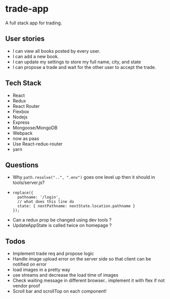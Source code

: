 # trade-app
A full stack app for trading.

## User stories
* I can view all books posted by every user.
* I can add a new book.
* I can update my settings to store my full name, city, and state
* I can propose a trade and wait for the other user to accept the trade.

## Tech Stack
* React 
* Redux 
* React Router 
* Flexbox 
* Nodejs
* Express 
* Mongoose/MongoDB
* Webpack
* now as paas
* Use React-redux-router
* yarn 

## Questions
* Why `path.resolve("..", ".env")` goes one level up then it should in tools/server.js?
* ```
  replace({
    pathname: '/login',
    // what does this line do
    state: { nextPathname: nextState.location.pathname }
  });
  ```
* Can a redux prop be changed using dev tools ?
* UpdateAppState is called twice on homepage ?

## Todos
* Implement trade req and propose logic
* Handle image upload error on the server side so that client can be notified on error
* load images in a pretty way
* use streams and decrease the load time of images
* Check waiting message in different browser.. implement it with flex if not vendor proof
* Scroll bar and scrollTop on each component!
